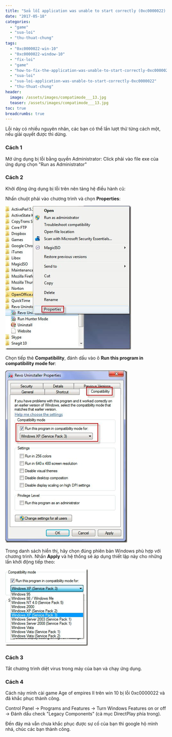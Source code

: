 ```yaml
---
title: "Sửa lỗi application was unable to start correctly (0xc0000022) trên window 10"
date: "2017-05-18"
categories: 
  - "game"
  - "sua-loi"
  - "thu-thuat-chung"
tags: 
  - "0xc0000022-win-10"
  - "0xc0000022-window-10"
  - "fix-loi"
  - "game"
  - "how-to-fix-the-application-was-unable-to-start-correctly-0xc0000022-error"
  - "sua-loi"
  - "sua-loi-application-was-unable-to-start-correctly-0xc0000022"
  - "thu-thuat-chung"
header:
  image: /assets/images/compatimode___13.jpg
  teaser: /assets/images/compatimode___13.jpg
toc: true
breadcrumbs: true
---
```


Lỗi này có nhiều nguyên nhân, các bạn có thể lần lượt thử từng cách một, nếu giải quyết được thì dừng.

### Cách 1

Mở ứng dụng bị lỗi bằng quyền Administrator: Click phải vào file exe của ứng dụng chọn "Run as Administrator"

### Cách 2

Khởi động ứng dụng bị lỗi trên nên tảng hệ điều hành cũ:

Nhấn chuột phải vào chương trình và chọn **Properties**:

![](/assets/images/compatimode___11.jpg)

Chọn tiếp thẻ **Compatibility**, đánh dấu vào ô **Run this program in compatibility mode for**:

![](/assets/images/compatimode___12.jpg)

Trong danh sách hiển thị, hãy chọn đúng phiên bản Windows phù hợp với chương trình. Nhấn **Apply** và hệ thống sẽ áp dụng thiết lập này cho những lần khởi động tiếp theo:

![](/assets/images/compatimode___13.jpg)

### Cách 3

Tắt chương trình diệt virus trong máy của bạn và chạy ứng dụng.

### Cách 4

Cách này mình cài game Age of empires II trên win 10 bị lỗi 0xc0000022 và đã khắc phục thành công.

Control Panel -> Programs and Features -> Turn Windows Features on or off -> Đánh dấu check "Legacy Components" (cả mục DirectPlay phía trong).

Đến đây mà vẫn chưa khắc phục được sự cố của bạn thì google hộ mình nhá, chúc các bạn thành công.
